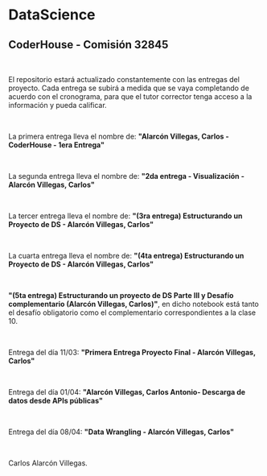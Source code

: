 # DataScience
## CoderHouse - Comisión 32845

<br>

El repositorio estará actualizado constantemente con las entregas del proyecto.
Cada entrega se subirá a medida que se vaya completando de acuerdo con el cronograma, para que el tutor corrector tenga acceso a la información y pueda calificar. 

<br>

La primera entrega lleva el nombre de: **"Alarcón Villegas, Carlos - CoderHouse - 1era Entrega"**

<br>

La segunda entrega lleva el nombre de: **"2da entrega - Visualización - Alarcón Villegas, Carlos"**

<br>

La tercer entrega lleva el nombre de: **"(3ra entrega) Estructurando un Proyecto de DS - Alarcón Villegas, Carlos"**

<br>

La cuarta entrega lleva el nombre de: **"(4ta entrega) Estructurando un Proyecto de DS - Alarcón Villegas, Carlos"**

<br>

**"(5ta entrega) Estructurando un proyecto de DS Parte III y Desafío complementario (Alarcón Villegas, Carlos)"**, en dicho notebook está tanto el desafío obligatorio como el complementario correspondientes a la clase 10. 

<br>

Entrega del día 11/03: **"Primera Entrega Proyecto Final - Alarcón Villegas, Carlos"**

<br>

Entrega del día 01/04: **"Alarcón Villegas, Carlos Antonio- Descarga de datos desde APIs públicas"**

<br>

Entrega del día 08/04: **"Data Wrangling - Alarcón Villegas, Carlos"**

<br>

Carlos Alarcón Villegas. 
